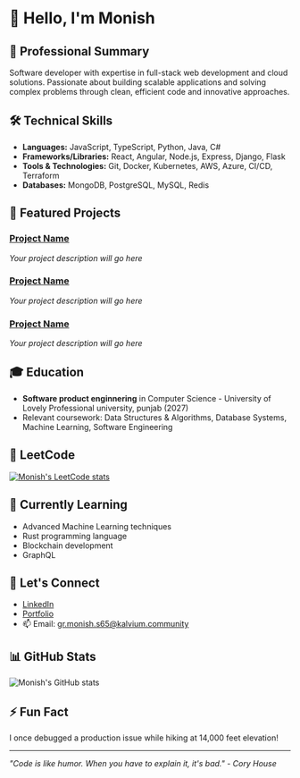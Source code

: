 # 👋 Hello, I'm Monish

## 💼 Professional Summary
Software developer with expertise in full-stack web development and cloud solutions. Passionate about building scalable applications and solving complex problems through clean, efficient code and innovative approaches.

## 🛠️ Technical Skills
- **Languages:** JavaScript, TypeScript, Python, Java, C#
- **Frameworks/Libraries:** React, Angular, Node.js, Express, Django, Flask
- **Tools & Technologies:** Git, Docker, Kubernetes, AWS, Azure, CI/CD, Terraform
- **Databases:** MongoDB, PostgreSQL, MySQL, Redis

## 🚀 Featured Projects
### [Project Name](link-to-repo)
*Your project description will go here*

### [Project Name](link-to-repo)
*Your project description will go here*

### [Project Name](link-to-repo)
*Your project description will go here*

## 🎓 Education
- **Software product enginnering** in Computer Science - University of Lovely Professional university, punjab (2027)
- Relevant coursework: Data Structures & Algorithms, Database Systems, Machine Learning, Software Engineering

## 🧩 LeetCode
[![Monish's LeetCode stats](https://leetcard.jacoblin.cool/Monish892?theme=dark&font=Baloo%202&ext=contest)](https://leetcode.com/Monish892/)

## 🌱 Currently Learning
- Advanced Machine Learning techniques
- Rust programming language
- Blockchain development
- GraphQL

## 💬 Let's Connect
- [LinkedIn](https://linkedin.com/in/monish-developer)
- [Portfolio](https://monish-dev.io)
- 📫 Email: gr.monish.s65@kalvium.community

## 📊 GitHub Stats
![Monish's GitHub stats](https://github-readme-stats.vercel.app/api?username=Monish892&show_icons=true&theme=radical)

## ⚡ Fun Fact
I once debugged a production issue while hiking at 14,000 feet elevation!

---
*"Code is like humor. When you have to explain it, it's bad." - Cory House*
